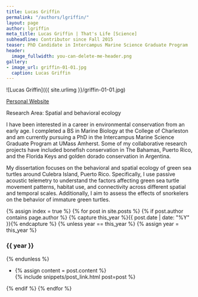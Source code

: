 ```yaml
---
title: Lucas Griffin
permalink: "/authors/lgriffin/"
layout: page
author: lgriffin
meta_title: Lucas Griffin | That's Life [Science]
subheadline: Contributor since Fall 2015
teaser: PhD Candidate in Intercampus Marine Science Graduate Program
header:
  image_fullwidth: you-can-delete-me-header.png
gallery:
- image_url: griffin-01-01.jpg
  caption: Lucas Griffin
---
```


![Lucas Griffin]({{ site.urlimg }}/griffin-01-01.jpg)

[Personal Website](https://lucas-griffin.squarespace.com)

Research Area: Spatial and behavioral ecology

I have been interested in a career in environmental conservation from an early age. I completed a BS in Marine Biology at the College of Charleston and am currently pursuing a PhD in the Intercampus Marine Science Graduate Program at UMass Amherst. Some of my collaborative research projects have included bonefish conservation in The Bahamas, Puerto Rico, and the Florida Keys and golden dorado conservation in Argentina.

My dissertation focuses on the behavioral and spatial ecology of green sea turtles around Culebra Island, Puerto Rico. Specifically, I use passive acoustic telemetry to understand the factors affecting green sea turtle movement patterns, habitat use, and connectivity across different spatial and temporal scales. Additionally, I aim to assess the effects of snorkelers on the behavior of immature green turtles.

{% assign index = true %}
{% for post in site.posts %}
{% if post.author contains page.author %}
{% capture this_year %}{{ post.date | date: "%Y" }}{% endcapture %}
{% unless year == this_year %}
{% assign year = this_year %}
<h3>{{ year }}</h3>
{% endunless %}
<ul style="list-style-type:disc">
 <li> 
 {% assign content = post.content %} 
 <article>
 {% include snippets/post_link.html post=post %}
 </article>
 </li>
</ul>
{% endif %}
{% endfor %}
